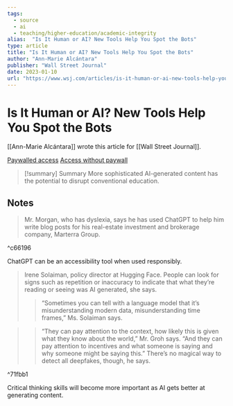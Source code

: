 ```yaml
---
tags:
  - source
  - ai
  - teaching/higher-education/academic-integrity
alias:  "Is It Human or AI? New Tools Help You Spot the Bots"
type: article
title: "Is It Human or AI? New Tools Help You Spot the Bots"
author: "Ann-Marie Alcántara"
publisher: "Wall Street Journal"
date: 2023-01-10
url: "https://www.wsj.com/articles/is-it-human-or-ai-new-tools-help-you-spot-the-bots-11673356404"
---
```

# Is It Human or AI? New Tools Help You Spot the Bots
[[Ann-Marie Alcántara]] wrote this article for [[Wall Street Journal]].

[Paywalled access](https://www.wsj.com/articles/is-it-human-or-ai-new-tools-help-you-spot-the-bots-11673356404)
[Access without paywall](https://archive.md/ymQ3F)

> [!summary] Summary
> More sophisticated AI-generated content has the potential to disrupt conventional education.

## Notes
> Mr. Morgan, who has dyslexia, says he has used ChatGPT to help him write blog posts for his real-estate investment and brokerage company, Marterra Group.

^c66196

ChatGPT can be an accessibility tool when used responsibly.

> Irene Solaiman, policy director at Hugging Face. People can look for signs such as repetition or inaccuracy to indicate that what they’re reading or seeing was AI generated, she says.
> 
> > “Sometimes you can tell with a language model that it’s misunderstanding modern data, misunderstanding time frames,” Ms. Solaiman says.

> > “They can pay attention to the context, how likely this is given what they know about the world,” Mr. Groh says. “And they can pay attention to incentives and what someone is saying and why someone might be saying this.” There’s no magical way to detect all deepfakes, though, he says.

^71fbb1

Critical thinking skills will become more important as AI gets better at generating content.